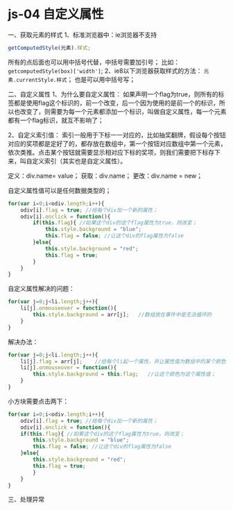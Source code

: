 # js-04 自定义属性
一、获取元素的样式
1、标准浏览器中：ie浏览器不支持
```js
getComputedStyle(元素).样式;
```
所有的点后面也可以用中括号代替，中括号需要加引号；
比如：`getcomputedStyle(box)['width']`;
2、ie8以下浏览器获取样式的方法：
`元素.currentStyle.样式`；   也是可以用中括号写；



二、自定义属性
1、为什么要自定义属性：
如果声明一个flag为true，则所有的标签都是使用flag这个标识的，前一个改变，后一个因为使用的是前一个的标识，所以也改变了，则需要为每一个元素都添加一个标识，叫做自定义属性，每一个元素都有一个flag标识，就互不影响了；

2、自定义索引值：
索引一般用于下标一一对应的，比如抽奖翻牌，假设每个按钮对应的奖项都是定好了的，都存放在数组中，第一个按钮对应数组中第一个元素，依次类推。点击某个按钮就需要显示相对应下标的奖项，则我们需要把下标存下来，叫自定义索引（其实也是自定义属性）。


定义：div.name= value；
获取：div.name；
更改：div.name = new；

自定义属性值可以是任何数据类型的；
```js
for(var i=0;i<odiv.length;i++){
    odiv[i].flag = true; //给每个div加一个新的属性；
    odiv[i].onclick = function(){
        if(this.flag){ //如果这个div的这个flag属性为true，则改变；
            this.style.background = "blue";
            this.flag = false; //让这个div的flag属性为false
        }else{
            this.style.background = "red";
            this.flag = true;
        }
    }
}
```
自定义属性解决的问题：
```js
for(var j=0;j<li.length;j++){
    li[j].onmouseover = function(){
        this.style.background = arr[j];   //数组放在事件中是无法循环的
    }
}
```
解决办法：
```js
for(var j=0;j<li.length;j++){
    li[j].flag = arr[j];    //给每个li起一个属性，并让属性值为数组中的某个颜色；
    li[j].onmouseover = function(){
        this.style.background = this.flag;   //让这个颜色为这个属性值；
    }
}
```
小方块需要点击两下：
```js
for(var i=0;i<odiv.length;i++){
    odiv[i].flag = true; //给每个div加一个新的属性；
    odiv[i].onclick = function(){
    if(this.flag){ //如果这个div的这个flag属性为true，则改变；
        this.style.background = "blue";
        this.flag = false; //让这个div的flag属性为false
    }else{
        this.style.background = "red";
        this.flag = true;
        }
    }
}
```

三、处理异常


